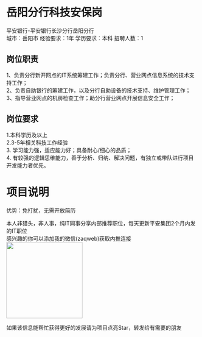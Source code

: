 # 岳阳分行科技安保岗
平安银行-平安银行长沙分行岳阳分行  
城市：岳阳市 经验要求：1年 学历要求：本科  招聘人数：1

## 岗位职责
1、负责分行新开网点的IT系统筹建工作；负责分行、营业网点信息系统的技术支持工作；   
2、负责自助银行的筹建工作，以及分行自助设备的技术支持、维护管理工作；    
3、指导营业网点的机房检查工作；助分行营业网点开展信息安全工作；

## 岗位要求
1.本科学历及以上   
2.3-5年相关科技工作经验   
3. 学习能力强，适应能力好；具备耐心/细心的品质；    
4. 有较强的逻辑思维能力，善于分析、归纳、解决问题，有独立或带队进行项目开发能力者优先。

# 项目说明

优势：免打扰，无需开放简历

本人非猎头，非人事，纯IT同事分享内部推荐职位，每天更新平安集团2个月内发的IT职位  
感兴趣的你可以添加我的微信(zaqweb)获取内推连接  
<img src="https://github.com/zaqweb/PA-IT-JOBS/blob/master/WechatICode.jpeg"  height="200" width="200">

如果该信息能帮忙获得更好的发展请为项目点亮Star，转发给有需要的朋友




